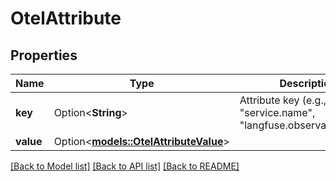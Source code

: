 # OtelAttribute

## Properties

Name | Type | Description | Notes
------------ | ------------- | ------------- | -------------
**key** | Option<**String**> | Attribute key (e.g., \"service.name\", \"langfuse.observation.type\") | [optional]
**value** | Option<[**models::OtelAttributeValue**](OtelAttributeValue.md)> |  | [optional]

[[Back to Model list]](../README.md#documentation-for-models) [[Back to API list]](../README.md#documentation-for-api-endpoints) [[Back to README]](../README.md)


